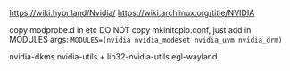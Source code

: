 https://wiki.hypr.land/Nvidia/
https://wiki.archlinux.org/title/NVIDIA

copy modprobe.d in etc
DO NOT copy mkinitcpio.conf, just add in MODULES args:
`MODULES=(nvidia nvidia_modeset nvidia_uvm nvidia_drm)`

nvidia-dkms
nvidia-utils + lib32-nvidia-utils
egl-wayland
